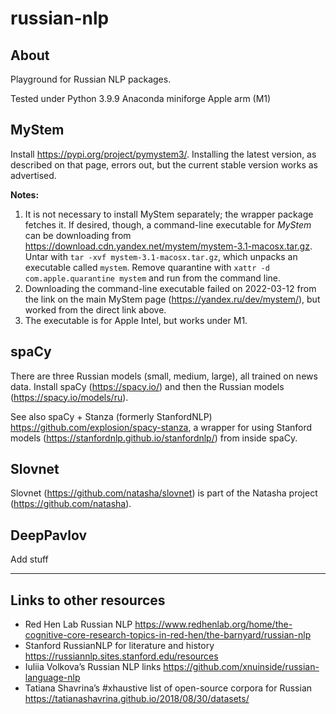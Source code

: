 # russian-nlp

## About

Playground for Russian NLP packages.

Tested under Python 3.9.9 Anaconda miniforge Apple arm (M1)

## MyStem

Install <https://pypi.org/project/pymystem3/>. Installing the latest
version, as described on that page, errors out, but the current stable
version works as advertised. 

**Notes:**

1. It is not necessary to install MyStem separately; the wrapper package fetches it. If desired, though, a command-line executable for *MyStem* can be downloading from 
<https://download.cdn.yandex.net/mystem/mystem-3.1-macosx.tar.gz>. Untar
with `tar -xvf mystem-3.1-macosx.tar.gz`, which unpacks an executable
called `mystem`. Remove quarantine with
`xattr -d com.apple.quarantine mystem` and run from the command
line.
1. Downloading the command-line executable failed on 2022-03-12 from the link on the main MyStem page (<https://yandex.ru/dev/mystem/>), but worked from the direct link above.
1. The executable is for Apple Intel, but works under M1.

## spaCy

There are three Russian models (small, medium, large), all trained on
news data. Install spaCy (<https://spacy.io/>) and then the Russian
models (<https://spacy.io/models/ru>).

See also spaCy + Stanza (formerly StanfordNLP) <https://github.com/explosion/spacy-stanza>, a wrapper for using Stanford models (<https://stanfordnlp.github.io/stanfordnlp/>) from inside spaCy.

## Slovnet

Slovnet (<https://github.com/natasha/slovnet>) is part of the Natasha 
project (<https://github.com/natasha>).

## DeepPavlov

Add stuff

----

## Links to other resources

* Red Hen Lab Russian NLP <https://www.redhenlab.org/home/the-cognitive-core-research-topics-in-red-hen/the-barnyard/russian-nlp>
* Stanford RussianNLP for literature and history <https://russiannlp.sites.stanford.edu/resources>
* Iuliia Volkova’s Russian NLP links <https://github.com/xnuinside/russian-language-nlp>
* Tatiana Shavrina’s #xhaustive list of open-source corpora for Russian <https://tatianashavrina.github.io/2018/08/30/datasets/>


